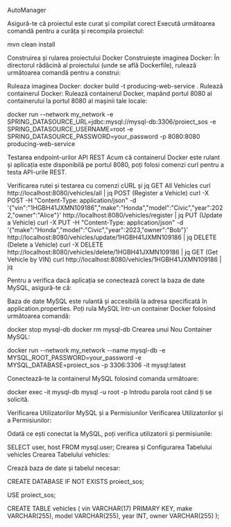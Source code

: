 AutoManager

Asigură-te că proiectul este curat și compilat corect
Execută următoarea comandă pentru a curăța și recompila proiectul:

mvn clean install

Construirea și rularea proiectului Docker
Construiește imaginea Docker:
În directorul rădăcină al proiectului (unde se află Dockerfile), rulează următoarea comandă pentru a construi:

Ruleaza imaginea Docker:
docker build -t producing-web-service .
Rulează containerul Docker:
Rulează containerul Docker, mapând portul 8080 al containerului la portul 8080 al mașinii tale locale:

docker run --network my_network -e SPRING_DATASOURCE_URL=jdbc:mysql://mysql-db:3306/proiect_sos -e SPRING_DATASOURCE_USERNAME=root -e SPRING_DATASOURCE_PASSWORD=your_password -p 8080:8080 producing-web-service

Testarea endpoint-urilor API REST
Acum că containerul Docker este rulant și aplicația este disponibilă pe portul 8080, poți folosi comenzi curl pentru a testa API-urile REST.

Verificarea rutei și testarea cu comenzi cURL și jq
GET All Vehicles
curl http://localhost:8080/vehicles/all | jq
POST (Register a Vehicle)
curl -X POST -H "Content-Type: application/json" -d '{"vin":"1HGBH41JXMN109186","make":"Honda","model":"Civic","year":2022,"owner":"Alice"}' http://localhost:8080/vehicles/register | jq
PUT (Update a Vehicle)
curl -X PUT -H "Content-Type: application/json" -d '{"make":"Honda","model":"Civic","year":2023,"owner":"Bob"}' http://localhost:8080/vehicles/update/1HGBH41JXMN109186 | jq
DELETE (Delete a Vehicle)
curl -X DELETE http://localhost:8080/vehicles/delete/1HGBH41JXMN109186 | jq
GET (Get Vehicle by VIN)
curl http://localhost:8080/vehicles/1HGBH41JXMN109186 | jq

Pentru a verifica dacă aplicația se conectează corect la baza de date MySQL, asigură-te că:

Baza de date MySQL este rulantă și accesibilă la adresa specificată în application.properties.
 Poți rula MySQL într-un container Docker folosind următoarea comandă:

docker stop mysql-db
docker rm mysql-db
Crearea unui Nou Container MySQL:

docker run --network my_network --name mysql-db -e MYSQL_ROOT_PASSWORD=your_password -e MYSQL_DATABASE=proiect_sos -p 3306:3306 -it mysql:latest

Conectează-te la containerul MySQL folosind comanda următoare:

docker exec -it mysql-db mysql -u root -p
Introdu parola root când ți se solicită.

Verificarea Utilizatorilor MySQL și a Permisiunilor
Verificarea Utilizatorilor și a Permisiunilor:

Odată ce ești conectat la MySQL, poți verifica utilizatorii și permisiunile:

SELECT user, host FROM mysql.user;
Crearea și Configurarea Tabelului vehicles
Crearea Tabelului vehicles:

Crează baza de date și tabelul necesar:

CREATE DATABASE IF NOT EXISTS proiect_sos;

USE proiect_sos;

CREATE TABLE vehicles (
    vin VARCHAR(17) PRIMARY KEY,
    make VARCHAR(255),
    model VARCHAR(255),
    year INT,
    owner VARCHAR(255)
);
